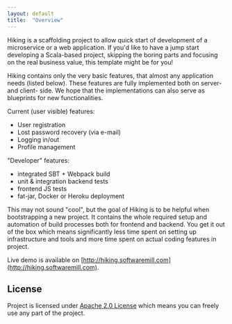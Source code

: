 ```yaml
---
layout: default
title:  "Overview"
---
```


Hiking is a scaffolding project to allow quick start of development of a microservice or a web application. If you'd like to have a jump start developing a Scala-based project, skipping the boring parts and focusing on the real business value, this template might be for you!

Hiking contains only the very basic features, that almost any application needs (listed below). These features are fully implemented both on server- and client- side. We hope that the implementations can also serve as blueprints for new functionalities.

Current (user visible) features:

* User registration
* Lost password recovery (via e-mail)
* Logging in/out
* Profile management

"Developer" features:

* integrated SBT + Webpack build
* unit & integration backend tests
* frontend JS tests
* fat-jar, Docker or Heroku deployment

This may not sound "cool", but the goal of Hiking is to be helpful when bootstrapping a new project. It contains the whole required setup and automation of build processes both for frontend and backend. You get it out of the box which means significantly less time spent on setting up infrastructure and tools and more time spent on actual coding features in project.

Live demo is available on [http://hiking.softwaremill.com](http://hiking.softwaremill.com).

## License

Project is licensed under [Apache 2.0 License](http://www.apache.org/licenses/LICENSE-2.0.html) which means you can freely use any part of the project.

